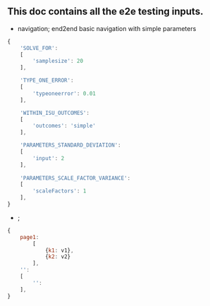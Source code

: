 ## This doc contains all the e2e testing inputs.

- navigation; end2end basic navigation with simple parameters
```javascript
{
    'SOLVE_FOR':
    [
        'samplesize': 20    
    ],

    'TYPE_ONE_ERROR':
    [
        'typeoneerror': 0.01
    ],

    'WITHIN_ISU_OUTCOMES':
    [
        'outcomes': 'simple' 
    ], 

    'PARAMETERS_STANDARD_DEVIATION':
    [
        'input': 2 
    ],
    
    'PARAMETERS_SCALE_FACTOR_VARIANCE':
    [
        'scaleFactors': 1
    ],  
}
```

- <spec file>; <function name>
```javascript
{
    page1:
        [
            {k1: v1},
            {k2: v2}
        ],
    '':
    [
        '': 
    ],  
}
```